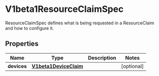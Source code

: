 

# V1beta1ResourceClaimSpec

ResourceClaimSpec defines what is being requested in a ResourceClaim and how to configure it.

## Properties

| Name | Type | Description | Notes |
|------------ | ------------- | ------------- | -------------|
|**devices** | [**V1beta1DeviceClaim**](V1beta1DeviceClaim.md) |  |  [optional] |



